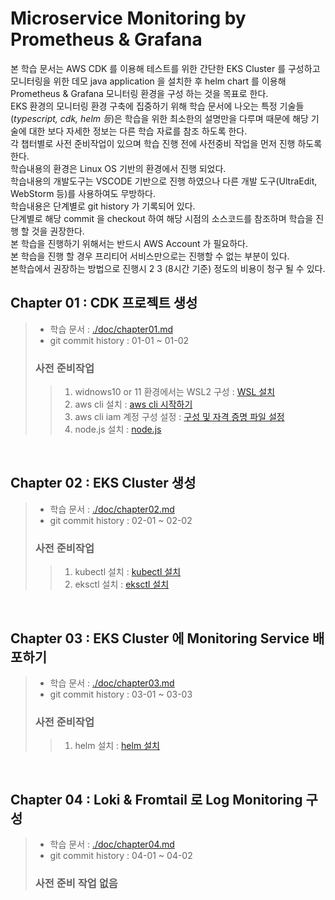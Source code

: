 # Microservice Monitoring by Prometheus & Grafana

본 학습 문서는 AWS CDK 를 이용해 테스트를 위한 간단한 EKS Cluster 를 구성하고 모니터링을 위한 데모 java application 을 설치한 후 helm chart 를 이용해 Prometheus & Grafana 모니터링 환경을 구성 하는 것을 목표로 한다.<br/>
EKS 환경의 모니터링 환경 구축에 집중하기 위해 학습 문서에 나오는 특정 기술들(*typescript, cdk, helm 등*)은 학습을 위한 최소한의 설명만을 다루며 때문에 해당 기술에 대한 보다 자세한 정보는 다른 학습 자료를 참조 하도록 한다.  <br/>
각 챕터별로 사전 준비작업이 있으며 학습 진행 전에 사전중비 작업을 먼저 진행 하도록 한다.<br/>
학습내용의 환경은 Linux OS 기반의 환경에서 진행 되었다.<br/>
학습내용의 개발도구는 VSCODE 기반으로 진행 하였으나 다른 개발 도구(UltraEdit, WebStorm 등)를 사용하여도 무방하다.<br/>
학습내용은 단계별로 git history 가 기록되어 있다.<br/>
단계별로 해당 commit 을 checkout 하여 해당 시점의 소스코드를 참조하며 학습을 진행 할 것을 권장한다.<br/>
본 학습을 진행하기 위해서는 반드시 AWS Account 가 필요하다.<br/>
본 학습을 진행 할 경우 프리티어 서비스만으로는 진행할 수 없는 부분이 있다.<br/>
본학습에서 권장하는 방법으로 진행시 $2~$3 (8시간 기준) 정도의 비용이 청구 될 수 있다.<br/>

## Chapter 01 : CDK 프로젝트 생성
> - 학습 문서 : [./doc/chapter01.md](./doc/chapter01.md)
> - git commit history : 01-01 ~ 01-02
>### 사전 준비작업
> >1. widnows10 or 11 환경에서는 WSL2 구성 : [WSL 설치](https://docs.microsoft.com/ko-kr/windows/wsl/install)
> >1. aws cli 설치 : [aws cli 시작하기](https://docs.aws.amazon.com/ko_kr/cli/latest/userguide/cli-chap-getting-started.html)
> >1. aws cli iam 계정 구성 설정 : [구성 및 자격 증명 파일 설정](https://docs.aws.amazon.com/ko_kr/cli/latest/userguide/cli-configure-files.html)
> >1. node.js 설치 : [node.js](https://nodejs.org/en/)
<br/>

## Chapter 02 : EKS Cluster 생성
> - 학습 문서 : [./doc/chapter02.md](./doc/chapter02.md)
> - git commit history : 02-01 ~ 02-02
>### 사전 준비작업
> >1. kubectl 설치 : [kubectl 설치](https://docs.aws.amazon.com/ko_kr/eks/latest/userguide/install-kubectl.html)
> >1. eksctl 설치 : [eksctl 설치](https://docs.aws.amazon.com/ko_kr/eks/latest/userguide/eksctl.html)
> >
<br/>

## Chapter 03 : EKS Cluster 에 Monitoring Service 배포하기
> - 학습 문서 : [./doc/chapter03.md](./doc/chapter03.md)
> - git commit history : 03-01 ~ 03-03
>### 사전 준비작업
> >1. helm 설치 : [helm 설치](https://helm.sh/docs/intro/install/)
<br/>

## Chapter 04 : Loki & Fromtail 로 Log Monitoring 구성
> - 학습 문서 : [./doc/chapter04.md](./doc/chapter04.md)
> - git commit history : 04-01 ~ 04-02
>### 사전 준비 작업 없음
